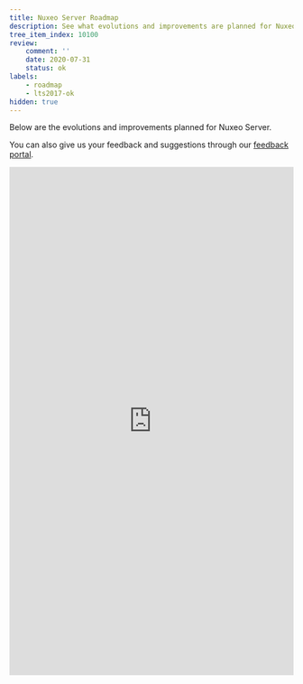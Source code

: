 ```yaml
---
title: Nuxeo Server Roadmap
description: See what evolutions and improvements are planned for Nuxeo Server
tree_item_index: 10100
review:
    comment: ''
    date: 2020-07-31
    status: ok
labels:
    - roadmap
    - lts2017-ok
hidden: true
---
```


Below are the evolutions and improvements planned for Nuxeo Server.</br>

You can also give us your feedback and suggestions through our [feedback portal](https://portal.prodpad.com/7cdff94a-f166-11e7-93bc-06df22ffaf6f).
<iframe src='https://roadmap.prodpad.com/f8e6ef52-5303-11ea-81ed-0288f735e5b9' height='900' width='100%' frameborder='0'></iframe>
